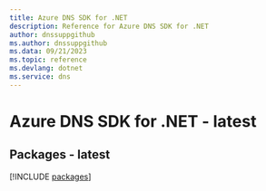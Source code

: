 ```yaml
---
title: Azure DNS SDK for .NET
description: Reference for Azure DNS SDK for .NET
author: dnssuppgithub
ms.author: dnssuppgithub
ms.data: 09/21/2023
ms.topic: reference
ms.devlang: dotnet
ms.service: dns
---
```

# Azure DNS SDK for .NET - latest
## Packages - latest
[!INCLUDE [packages](dns-index.md)]